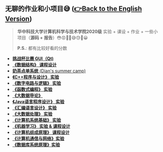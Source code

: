 ## 无聊的作业和小项目😅  **([👉Back to the English Version](./Readme.md))**
> **华中科技大学计算机科学与技术学院2020级** 实验 + 课设 + 作业 + 一些小项目（**源码 + 报告**）😳😡🤢🤮😅😓👏😀
> 
> **P.S.**: 都有比较好看的分数

+ [**挑战杯比赛 GUI（Qt)**](./focus_climer)
+ [**《数据结构》 课程设计**](./sudoku_game_2021)
+ [**奶茶点单系统** (Dian's summer camp)](./tea)
+ [**《C++程序与设计》 实验**](./cpp_lab_2021)
+ [**《数字电路与逻辑》 实验**](./digital_circuit_%26_logic_design_lab_2021)
+ [**《函数式编程》 实验**](./functional_programming_lab_2021)
+ [**《大数据导论》**](./introduction_to_big_data_2021)
+ [**《Java语言程序设计》 实验**](./java_lab_2022)
+ [**《汇编语言设计》 实验**](./assembly_language_lab_2022)
+ [**《大数据处理》 实验**](./big_data_reduce_lab_2021)
+ [**《计算机系统基础》 实验**](./csapp_lab_2022)
+ [**《机器学习》 实验 & 课程设计**](./machine_learning_lab_2022)
+ [**《计算机组成原理》 课程设计**](./computer_composition_principles_lab_2022)
+ [**《计算机通信与网络》实验**](https://github.com/SleepyLGod/network-labs)
+ [**《数据库系统原理》实验**](./database_lab_2022(MySQL))
